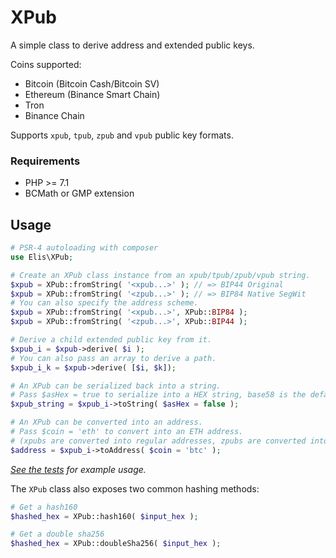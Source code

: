 # XPub

A simple class to derive address and extended public keys.

Coins supported:
- Bitcoin (Bitcoin Cash/Bitcoin SV)
- Ethereum (Binance Smart Chain)
- Tron
- Binance Chain

Supports `xpub`, `tpub`, `zpub` and `vpub` public key formats.


### Requirements

* PHP >= 7.1
* BCMath or GMP extension

## Usage

```php
# PSR-4 autoloading with composer
use Elis\XPub;

# Create an XPub class instance from an xpub/tpub/zpub/vpub string.
$xpub = XPub::fromString( '<xpub...>' ); // => BIP44 Original
$xpub = XPub::fromString( '<zpub...>' ); // => BIP84 Native SegWit
# You can also specify the address scheme.
$xpub = XPub::fromString( '<xpub...>', XPub::BIP84 );
$xpub = XPub::fromString( '<zpub...>', XPub::BIP44 );

# Derive a child extended public key from it.
$xpub_i = $xpub->derive( $i );
# You can also pass an array to derive a path.
$xpub_i_k = $xpub->derive( [$i, $k]);

# An XPub can be serialized back into a string.
# Pass $asHex = true to serialize into a HEX string, base58 is the default.
$xpub_string = $xpub_i->toString( $asHex = false );

# An XPub can be converted into an address.
# Pass $coin = 'eth' to convert into an ETH address.
# (xpubs are converted into regular addresses, zpubs are converted into segwit addresses.)
$address = $xpub_i->toAddress( $coin = 'btc' );
```

_[See the tests](test/test.php) for example usage._

The `XPub` class also exposes two common hashing methods:

```php
# Get a hash160
$hashed_hex = XPub::hash160( $input_hex );

# Get a double sha256
$hashed_hex = XPub::doubleSha256( $input_hex );
```
